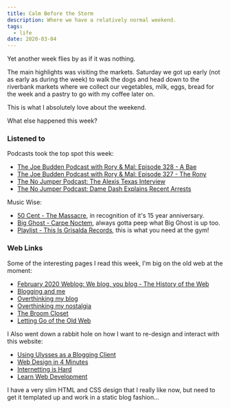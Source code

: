 ```yaml
---
title: Calm Before the Storm
description: Where we have a relatively normal weekend.
tags:
  - life
date: 2020-03-04 
---
```


Yet another week flies by as if it was nothing.

The main highlights was visiting the markets. Saturday we got up early (not as early as during the week) to walk the dogs and head down to the riverbank markets where we collect our vegetables, milk, eggs, bread for the week and a pastry to go with my coffee later on. 

This is what I absolutely love about the weekend. 

What else happened this week?

### Listened to
Podcasts took the top spot this week:
* [The Joe Budden Podcast with Rory & Mal: Episode 328 - A Bae](https://open.spotify.com/episode/6fMCT99k3STFsywyZdhJic?si=aksKTssvR_OlT8e2D8F1cg)
* [The Joe Budden Podcast with Rory & Mal: Episode 327 - The Rony](https://open.spotify.com/episode/271cLbswCtPlznA5shGkjQ?si=SCDikcROQxeCELgiVrswoA)
* [The No Jumper Podcast: The Alexis Texas Interview](https://open.spotify.com/episode/4IJjFdOAFK7edgGFTqvpzE?si=9MQk8QIATUWghQkUtHaq6g)
* [The No Jumper Podcast: Dame Dash Explains Recent Arrests](https://open.spotify.com/episode/647H60LcF9SrptIdvQGrgG?si=sIvYlSehQc2V6t4Tr7EYAA)

Music Wise:
* [50 Cent - The Massacre](https://open.spotify.com/album/2pidzXTaHV4WaIJYRxKDCH?si=Lr1f_WYRRb-inKTKo4lATA), in recognition of it's 15  year anniversary.
* [Big Ghost - Carpe Noctem](https://open.spotify.com/album/0FoObiVuxuDpQpmZtASYEt?si=DgEkx1A1QB-abhyeXdHvOQ), always gotta peep what Big Ghost is up too.
* [Playlist - This Is Grisalda Records](https://open.spotify.com/playlist/61zzitaZHZegpeopBwXaw1?si=_drmoFccQbGG6Aei9WZ_Eg), this is what you need at the gym!

### Web Links
Some of the interesting pages I read this week, I'm big on the old web at the moment:
* [February 2020 Weblog: We blog, you blog - The History of the Web](https://thehistoryoftheweb.com/postscript/february-2020-weblog-we-blog-you-blog/)
* [Blogging and me](https://ohhelloana.blog/blogging-and-me)
* [Overthinking my blog](https://ohhelloana.blog/overthinking-my-blog)
* [Overthinking my nostalgia](https://ohhelloana.blog/overthinking-my-nostalgia)
* [The Broom Closet](https://dezz.ie/stories/the-broom-closet/)
* [Letting Go of the Old Web](https://dezz.ie/web-history/letting-go-of-the-old-web/)

I Also went down a rabbit hole on how I want to re-design and interact with this website:
* [Using Ulysses as a Blogging Client](https://dezz.ie/design/ulysses-and-writing-on-my-phone/)
* [Web Design in 4 Minutes](https://jgthms.com/web-design-in-4-minutes/)
* [Internetting is Hard](https://internetingishard.com/html-and-css)
* [Learn Web Development](https://developer.mozilla.org/en-US/docs/Learn)

I have a very slim HTML and CSS design that I really like now, but need to get it templated up and work in a static blog fashion...